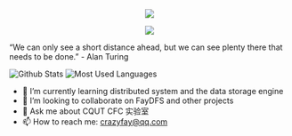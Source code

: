 <div align=center>
  <img src="http://tva1.sinaimg.cn/large/005Uj3w8ly1h5x2o1pdulj30er064wf4.jpg"/>
</div>
                      
<p align="center">
  <img src="https://readme-typing-svg.herokuapp.com/?lines=Welcome+to+my+homepage!;I+am+Fay;A+man+who+likes+to+dream;Let's+crazy+for+code!&font=Fira%20Code&center=true&width=380&height=50&duration=4000&pause=1000">
</p>

“We can only see a short distance ahead, but we can see plenty there that needs to be done.”  - Alan Turing

![Github Stats](https://github-readme-stats.vercel.app/api?username=Kirov7&show_icons=true&theme=dark&count_private=true&hide=issues,contribs)
![Most Used Languages](https://github-readme-stats.vercel.app/api/top-langs/?username=Kirov7&theme=dark&layout=compact&hide=javascript,html,CSS,Smarty)



- 🌱 I’m currently learning distributed system and the data storage engine
- 👯 I’m looking to collaborate on FayDFS and other projects
- 💬 Ask me about CQUT CFC 实验室
- 📫 How to reach me: crazyfay@qq.com



